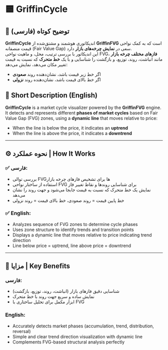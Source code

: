 # 🟦 GriffinCycle

## 📌 توضیح کوتاه (فارسی)
**GriffinCycle** اندیکاتوری هوشمند و مشتق‌شده از **GriffinFVG** است که به کمک نواحی قیمت منصفانه (Fair Value Gap) سعی در **نمایش چرخه‌های بازار** دارد.  
این اندیکاتور با بررسی ترتیب، محل، و ماهیت نواحی FVG، **فازهای مختلف چرخه بازار** مانند انباشت، روند، توزیع، و بازگشت را شناسایی و با یک **خط متحرک** که نسبت به قیمت تغییر مکان می‌دهد، نمایش می‌دهد:  
- اگر خط زیر قیمت باشد، نشان‌دهنده روند **صعودی**  
- اگر خط بالای قیمت باشد، نشان‌دهنده روند **نزولی**

## 📌 Short Description (English)
**GriffinCycle** is a market cycle visualizer powered by the **GriffinFVG** engine.  
It detects and represents different **phases of market cycles** based on Fair Value Gap (FVG) zones, using a **dynamic line** that moves relative to price:  
- When the line is below the price, it indicates an **uptrend**  
- When the line is above the price, it indicates a **downtrend**

---

## ⚙️ نحوه عملکرد | How It Works

### ✅ فارسی:
- بررسی توالی FVGها برای تشخیص فازهای چرخه بازار  
- استفاده از ساختار نواحی FVG برای شناسایی روندها و نقاط تغییر فاز  
- نمایش یک خط متحرک که نسبت به قیمت جابجا می‌شود و جهت روند را نشان می‌دهد  
- خط پایین قیمت = روند صعودی، خط بالای قیمت = روند نزولی

### ✅ English:
- Analyzes sequence of FVG zones to determine cycle phases  
- Uses zone structure to identify trends and transition points  
- Displays a dynamic line that moves relative to price indicating trend direction  
- Line below price = uptrend, line above price = downtrend

---

## 🌟 مزایا | Key Benefits

### فارسی:
- شناسایی دقیق فازهای بازار (انباشت، روند، توزیع، بازگشت)  
- نمایش ساده و سریع جهت روند با خط متحرک  
- ابزار مکمل برای تحلیل ساختاری با FVG

### English:
- Accurately detects market phases (accumulation, trend, distribution, reversal)  
- Simple and clear trend direction visualization with dynamic line  
- Complements FVG-based structural analysis perfectly
